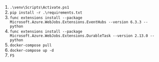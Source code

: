 1. `.\venv\Scripts\Activate.ps1`
2. `pip install -r .\requirements.txt`
3. `func extensions install --package Microsoft.Azure.WebJobs.Extensions.EventHubs --version 6.3.3 --python`
4. `func extensions install --package Microsoft.Azure.WebJobs.Extensions.DurableTask --version 2.13.0 --python`
5. `docker-compose pull`
6. `docker-compose up -d`
7. `F5`